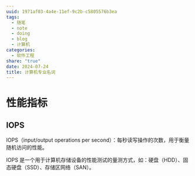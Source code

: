 ```yaml
---
uuid: 1971af03-4a4e-11ef-9c2b-c5805576b3ea
tags:
  - 随笔
  - note
  - doing
  - blog
  - 计算机
categories:
  - 软件工程
share: "true"
date: 2024-07-24
title: 计算机专业名词
---
```


# 性能指标

## IOPS

IOPS（input/output operations per second）：每秒读写操作的次数，用于衡量随机访问的性能。

IOPS 是一个用于计算机存储设备的性能测试的量测方式，如：硬盘（HDD）、固态硬盘（SSD）、存储区网络（SAN）。
